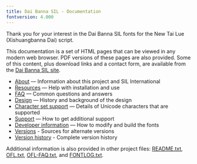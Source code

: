```yaml
---
title: Dai Banna SIL - Documentation
fontversion: 4.000
---
```


Thank you for your interest in the Dai Banna SIL fonts for the New Tai Lue (Xishuangbanna Dai) script.

This documentation is a set of HTML pages that can be viewed in any modern web browser. PDF versions of these pages are also provided. Some of this content, plus download links and a contact form, are available from the [Dai Banna SIL site](https://software.sil.org/daibanna/).

- [About](about.md) — Information about this project and SIL International
- [Resources](resources.md) — Help with installation and use
- [FAQ](faq.md) — Common questions and answers
- [Design](design.md) — History and background of the design
- [Character set support](charset.md) — Details of Unicode characters that are supported
- [Support](support.md) — How to get additional support
- [Developer information](developer.md) — How to modify and build the fonts
- [Versions](versions.md) - Sources for alternate versions
- [Version history](history.md) - Complete version history

Additional information is also provided in other project files: [README.txt](../README.txt), [OFL.txt](../OFL.txt), [OFL-FAQ.txt](../OFL-FAQ.txt), and [FONTLOG.txt](../FONTLOG.txt).
